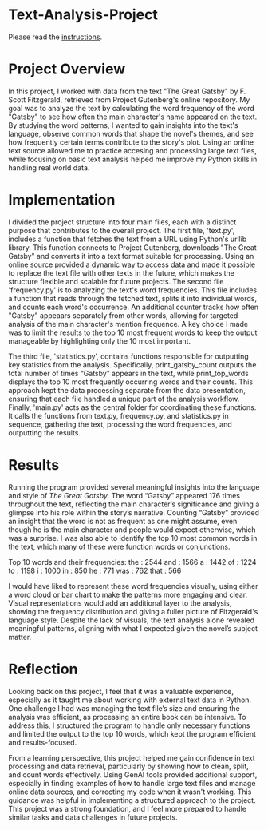 # Text-Analysis-Project

Please read the [instructions](instructions.md).

# Project Overview
 In this project, I worked with data from the text "The Great Gatsby" by F. Scott Fitzgerald, retrieved from Project Gutenberg's online repository. My goal was to analyze the text by calculating the word frequency of the word "Gatsby" to see how often the main character's name appeared on the text. By studying the word patterns, I wanted to gain insights into the text's language, observe common words that shape the novel's themes, and see how frequently certain terms contribute to the story's plot. Using an online text source allowed me to practice accesing and processing large text files, while focusing on basic text analysis helped me improve my Python skills in handling real world data.

 # Implementation
 I divided the project structure into four main files, each with a distinct purpose that contributes to the overall project. The first file, 'text.py', includes a function that fetches the text from a URL using Python's urllib library. This function connects to Project Gutenberg, downloads "The Great Gatsby" and converts it into a text format suitable for processing. Using an online source provided a dynamic way to access data and made it possible to replace the text file with other texts in the future, which makes the structure flexible and scalable for future projects. The second file 'frequency.py' is to analyzing the text's word frequencies. This file includes a function that reads through the fetched text, splits it into individual words, and counts each word's occurrence. An additional counter tracks how often "Gatsby" appeaars separately from other words, allowing for targeted analysis of the main character's mention frequence. A key choice I made was to limit the results to the top 10 most frequent words to keep the output manageable by highlighting only the 10 most important. 
 
 The third file, 'statistics.py', contains functions responsible for outputting key statistics from the analysis. Specifically, print_gatsby_count outputs the total number of times “Gatsby” appears in the text, while print_top_words displays the top 10 most frequently occurring words and their counts. This approach kept the data processing separate from the data presentation, ensuring that each file handled a unique part of the analysis workflow. Finally, 'main.py' acts as the central folder for coordinating these functions. It calls the functions from text.py, frequency.py, and statistics.py in sequence, gathering the text, processing the word frequencies, and outputting the results. 

 # Results

Running the program provided several meaningful insights into the language and style of *The Great Gatsby*. The word “Gatsby” appeared 176 times throughout the text, reflecting the main character’s significance and giving a glimpse into his role within the story’s narrative. Counting “Gatsby” provided an insight that the word is not as frequent as one might assume, even though he is the main character and people would expect otherwise, which was a surprise. I was also able to identify the top 10 most common words in the text, which many of these were function words or conjunctions.

Top 10 words and their frequencies:
the : 2544
and : 1566
a : 1442
of : 1224
to : 1198
i : 1000
in : 850
he : 771
was : 762
that : 566

 I would have liked to represent these word frequencies visually, using either a word cloud or bar chart to make the patterns more engaging and clear. Visual representations would add an additional layer to the analysis, showing the frequency distribution and giving a fuller picture of Fitzgerald's language style. Despite the lack of visuals, the text analysis alone revealed meaningful patterns, aligning with what I expected given the novel’s subject matter.

# Reflection

Looking back on this project, I feel that it was a valuable experience, especially as it taught me about working with external text data in Python. One challenge I had was managing the text file’s size and ensuring the analysis was efficient, as processing an entire book can be intensive. To address this, I structured the program to handle only necessary functions and limited the output to the top 10 words, which kept the program efficient and results-focused.

From a learning perspective, this project helped me gain confidence in text processing and data retrieval, particularly by showing how to clean, split, and count words effectively. Using GenAI tools provided additional support, especially in finding examples of how to handle large text files and manage online data sources, and correcting my code when it wasn't working. This guidance was helpful in implementing a structured approach to the project. This project was a strong foundation, and I feel more prepared to handle similar tasks and data challenges in future projects.